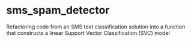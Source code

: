 # sms_spam_detector
Refactoring code from an SMS text classification solution into a function that constructs a linear Support Vector Classification (SVC) model
